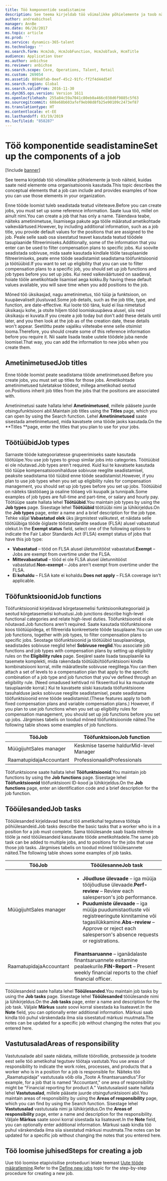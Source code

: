 ```yaml
---
title: Töö komponentide seadistamine
description: See teema kirjeldab töö võimalikke põhielemente ja toob näiteid, kuidas saate neid elemente oma organisatsioonis kasutada.
author: andreabichsel
manager: AnnBe
ms.date: 06/20/2017
ms.topic: article
ms.prod: ''
ms.service: dynamics-365-talent
ms.technology: ''
ms.search.form: HcmJob, HcmJobFunction, HcmJobTask, HcmTitle
audience: Application User
ms.author: anbichse
ms.reviewer: anbichse
ms.search.scope: Core, Operations, Talent, Retail
ms.custom: 269054
ms.assetid: 889a8fab-0eef-45c2-91fc-ff2f4d44d54f
ms.search.region: Global
ms.search.validFrom: 2016-11-30
ms.dyn365.ops.version: Version 1611
ms.openlocfilehash: 255a84c59a7041c80eb0a466c038d6f9885c5f63
ms.sourcegitcommit: 608e68b603afef9eb98d8fb25e90109c2473ef87
ms.translationtype: HT
ms.contentlocale: et-EE
ms.lasthandoff: 03/19/2019
ms.locfileid: "858287"
---
```

# <a name="set-up-the-components-of-a-job"></a><span data-ttu-id="e888d-103">Töö komponentide seadistamine</span><span class="sxs-lookup"><span data-stu-id="e888d-103">Set up the components of a job</span></span>

[!include [banner](includes/banner.md)]


<span data-ttu-id="e888d-104">See teema kirjeldab töö võimalikke põhielemente ja toob näiteid, kuidas saate neid elemente oma organisatsioonis kasutada.</span><span class="sxs-lookup"><span data-stu-id="e888d-104">This topic describes the conceptual elements that a job can include and provides examples of how you can use those elements in your organization.</span></span> 

<span data-ttu-id="e888d-105">Enne tööde loomist tuleb seadistada teatud viiteteave.</span><span class="sxs-lookup"><span data-stu-id="e888d-105">Before you can create jobs, you must set up some reference information.</span></span> <span data-ttu-id="e888d-106">Saate luua töö, millel on ainult nimi.</span><span class="sxs-lookup"><span data-stu-id="e888d-106">You can create a job that has only a name.</span></span> <span data-ttu-id="e888d-107">Täiendava teabe, näiteks ametinimetuse, lisamisega pakute aga tööle määratud ametikohtade vaikeväärtused.</span><span class="sxs-lookup"><span data-stu-id="e888d-107">However, by including additional information, such as a job title, you provide default values for the positions that are assigned to the job.</span></span> <span data-ttu-id="e888d-108">Peale selle saab osa sisestatud teavet kasutada teatud töödele tasuplaanide filtreerimiseks.</span><span class="sxs-lookup"><span data-stu-id="e888d-108">Additionally, some of the information that you enter can be used to filter compensation plans to specific jobs.</span></span> <span data-ttu-id="e888d-109">Kui soovite seadistada sobivuse, mida saate kasutada kindlale tööle tasuplaanide filtreerimiseks, peate enne tööde seadistamist seadistama tööfunktsioonid ja töötüübid.</span><span class="sxs-lookup"><span data-stu-id="e888d-109">If you want to set up eligibility that you can use to filter compensation plans to a specific job, you should set up job functions and job types before you set up jobs.</span></span> <span data-ttu-id="e888d-110">Kui need vaikeväärtused on saadaval, hoiate tööle ametikohtade lisamisel aega kokku.</span><span class="sxs-lookup"><span data-stu-id="e888d-110">By having these default values available, you will save time when you add positions to the job.</span></span> 

<span data-ttu-id="e888d-111">Mõned töö üksikasjad, nagu ametinimetus, töö tüüp ja funktsioon, on kuupäevaliselt jõustuvad.</span><span class="sxs-lookup"><span data-stu-id="e888d-111">Some job details, such as the job title, type, and function, are date-effective.</span></span> <span data-ttu-id="e888d-112">Kui loote töö täna, kuid ei lisa nimetatud üksikasju kohe, ja otsite hiljem tööd loomiskuupäeva alusel, siis neid üksikasju ei kuvata.</span><span class="sxs-lookup"><span data-stu-id="e888d-112">If you create a job today but don't add these details until later, and you then look at the job as of the creation date, these details won't appear.</span></span> <span data-ttu-id="e888d-113">Seetõttu peate vajaliku viiteteabe enne selle otsimist looma.</span><span class="sxs-lookup"><span data-stu-id="e888d-113">Therefore, you should create some of this reference information before you require it.</span></span> <span data-ttu-id="e888d-114">Nii saate lisada teabe uutele töödele juba nende loomisel.</span><span class="sxs-lookup"><span data-stu-id="e888d-114">That way, you can add the information to new jobs when you create them.</span></span>

## <a name="job-titles"></a><span data-ttu-id="e888d-115">Ametinimetused</span><span class="sxs-lookup"><span data-stu-id="e888d-115">Job titles</span></span>
<span data-ttu-id="e888d-116">Enne tööde loomist peate seadistama tööde ametinimetused.</span><span class="sxs-lookup"><span data-stu-id="e888d-116">Before you create jobs, you must set up titles for those jobs.</span></span> <span data-ttu-id="e888d-117">Ametikohtade ametinimetused tuletatakse töödest, millega ametikohad seotud on.</span><span class="sxs-lookup"><span data-stu-id="e888d-117">Positions inherit job titles from the jobs that the positions are associated with.</span></span> 

<span data-ttu-id="e888d-118">Ametinimetusi saate hallata lehel **Ametinimetused**, millele pääsete juurde otsingufunktsiooni abil.</span><span class="sxs-lookup"><span data-stu-id="e888d-118">Maintain job titles using the **Titles** page, which you can open by using the Search function.</span></span> <span data-ttu-id="e888d-119">Lehel **Ametinimetused** saate sisestada ametinimetused, mida kavatsete oma tööde jaoks kasutada.</span><span class="sxs-lookup"><span data-stu-id="e888d-119">On the \*\*Titles \*\*page, enter the titles that you plan to use for your jobs.</span></span>

## <a name="job-types"></a><span data-ttu-id="e888d-120">Töötüübid</span><span class="sxs-lookup"><span data-stu-id="e888d-120">Job types</span></span>
<span data-ttu-id="e888d-121">Sarnaste tööde kategooriatesse grupeerimiseks saate kasutada töötüüpe.</span><span class="sxs-lookup"><span data-stu-id="e888d-121">You use job types to group similar jobs into categories.</span></span> <span data-ttu-id="e888d-122">Töötüübid ei ole nõutavad.</span><span class="sxs-lookup"><span data-stu-id="e888d-122">Job types aren't required.</span></span> <span data-ttu-id="e888d-123">Kuid kui te kavatsete kasutada töö tüüpe kompensatsioonihalduse sobivuse reeglite seadistamisel, peaksite seadistama töö tüübid enne tööde seadistamist.</span><span class="sxs-lookup"><span data-stu-id="e888d-123">However, if you plan to use job types when you set up eligibility rules for compensation management, you should set up job types before you set up jobs.</span></span> <span data-ttu-id="e888d-124">Töötüübid on näiteks täistööaeg ja osaline tööaeg või kuupalk ja tunnipalk.</span><span class="sxs-lookup"><span data-stu-id="e888d-124">Some examples of job types are full-time and part-time, or salary and hourly pay.</span></span> <span data-ttu-id="e888d-125">Töötüüpe saate hallata lehel **Töötüübid**.</span><span class="sxs-lookup"><span data-stu-id="e888d-125">You maintain job types by using the **Job types** page.</span></span> <span data-ttu-id="e888d-126">Sisestage lehel **Töötüübid** töötüübi nimi ja lühikirjeldus.</span><span class="sxs-lookup"><span data-stu-id="e888d-126">On the **Job types** page, enter a name and a brief description for the job type.</span></span> <span data-ttu-id="e888d-127">Tehke väljal **Vabastatud olek** üks järgmistest valikutest, et näidata selle töötüübiga tööde õiglaste tööstandardite seaduse (FLSA) alusel vabastatud olekut.</span><span class="sxs-lookup"><span data-stu-id="e888d-127">In the **Exempt status** field, select one of the following options to indicate the Fair Labor Standards Act (FLSA) exempt status of jobs that have this job type:</span></span>

-   <span data-ttu-id="e888d-128">**Vabastatud** – tööd on FLSA alusel ületunnitööst vabastatud.</span><span class="sxs-lookup"><span data-stu-id="e888d-128">**Exempt** – Jobs are exempt from overtime under the FLSA.</span></span>
-   <span data-ttu-id="e888d-129">**Mittevabastatud** – tööd ei ole FLSA alusel ületunnitööst vabastatud.</span><span class="sxs-lookup"><span data-stu-id="e888d-129">**Non-exempt** – Jobs aren't exempt from overtime under the FLSA.</span></span>
-   <span data-ttu-id="e888d-130">**Ei kohaldu** – FLSA kate ei kohaldu.</span><span class="sxs-lookup"><span data-stu-id="e888d-130">**Does not apply** – FLSA coverage isn't applicable.</span></span>

## <a name="job-functions"></a><span data-ttu-id="e888d-131">Tööfunktsioonid</span><span class="sxs-lookup"><span data-stu-id="e888d-131">Job functions</span></span>
<span data-ttu-id="e888d-132">Tööfunktsioonid kirjeldavad kõrgetasemelisi funktsioonikategooriaid ja seotud kõrgetasemelisi kohustusi.</span><span class="sxs-lookup"><span data-stu-id="e888d-132">Job junctions describe high-level functional categories and relate high-level duties.</span></span> <span data-ttu-id="e888d-133">Tööfunktsioonid ei ole nõutavad.</span><span class="sxs-lookup"><span data-stu-id="e888d-133">Job functions aren't required.</span></span> <span data-ttu-id="e888d-134">Saate kasutada tööfunktsioone koos töötüüpidega, et filtreerida konkreetsete tööde tasuplaane.</span><span class="sxs-lookup"><span data-stu-id="e888d-134">You can use job functions, together with job types, to filter compensation plans to specific jobs.</span></span> <span data-ttu-id="e888d-135">Seostage tööfunktsioonid ja töötüübid tasuplaanidega, seadistades sobivuse reeglid lehel **Sobivuse reeglid**.</span><span class="sxs-lookup"><span data-stu-id="e888d-135">You associate job functions and job types with compensation plans by setting up eligibility rules on the **Eligibility rules** page.</span></span> <span data-ttu-id="e888d-136">Seejärel saate lisada tasuplaanile ka tasemete komplekti, mida rakendada töötüübi/tööfunktsiooni kindla kombinatsiooni korral, mille määratlesite sobivuse reeglitega.</span><span class="sxs-lookup"><span data-stu-id="e888d-136">You can then attach a set of levels to a compensation plan that apply to the specific combination of a job type and job function that you've defined through an eligibility rule.</span></span> <span data-ttu-id="e888d-137">(Need omadused kehtivad nii fikseeritud kui ka muutuvate tasuplaanide korral.) Kui te kavatsete siiski kasutada tööfunktsioone tasuhalduse jaoks sobivuse reeglite seadistamisel, peate seadistama tööfunktsioonid enne tööde seadistamist.</span><span class="sxs-lookup"><span data-stu-id="e888d-137">(These features apply to both fixed compensation plans and variable compensation plans.) However, if you plan to use job functions when you set up eligibility rules for compensation management, you should set up job functions before you set up jobs.</span></span> <span data-ttu-id="e888d-138">Järgmises tabelis on toodud mõned tööfunktsioonide näited.</span><span class="sxs-lookup"><span data-stu-id="e888d-138">The following table shows some examples of job functions.</span></span>

| <span data-ttu-id="e888d-139">Töö</span><span class="sxs-lookup"><span data-stu-id="e888d-139">Job</span></span>           | <span data-ttu-id="e888d-140">Tööfunktsioon</span><span class="sxs-lookup"><span data-stu-id="e888d-140">Job function</span></span>         |
|---------------|----------------------|
| <span data-ttu-id="e888d-141">Müügijuht</span><span class="sxs-lookup"><span data-stu-id="e888d-141">Sales manager</span></span> | <span data-ttu-id="e888d-142">Keskmise taseme haldur</span><span class="sxs-lookup"><span data-stu-id="e888d-142">Mid-level Manager</span></span>    |
| <span data-ttu-id="e888d-143">Raamatupidaja</span><span class="sxs-lookup"><span data-stu-id="e888d-143">Accountant</span></span>    | <span data-ttu-id="e888d-144">Professionaalid</span><span class="sxs-lookup"><span data-stu-id="e888d-144">Professionals</span></span>        |

<span data-ttu-id="e888d-145">Tööfunktsioone saate hallata lehel **Tööfunktsioonid**.</span><span class="sxs-lookup"><span data-stu-id="e888d-145">You maintain job functions by using the **Job functions** page.</span></span> <span data-ttu-id="e888d-146">Sisestage lehel **Tööfunktsioonid** tööfunktsiooni ID-kood ja lühikirjeldus.</span><span class="sxs-lookup"><span data-stu-id="e888d-146">On the **Job functions** page, enter an identification code and a brief description for the job function.</span></span>

## <a name="job-tasks"></a><span data-ttu-id="e888d-147">Tööülesanded</span><span class="sxs-lookup"><span data-stu-id="e888d-147">Job tasks</span></span>
<span data-ttu-id="e888d-148">Tööülesanded kirjeldavad teatud töö ametikohal tegutseva töötaja põhiülesandeid.</span><span class="sxs-lookup"><span data-stu-id="e888d-148">Job tasks describe the basic tasks that a worker who is in a position for a job must complete.</span></span> <span data-ttu-id="e888d-149">Sama tööülesande saab lisada mitmele tööle ja neid tööülesandeid kasutavate tööde ametikohtadele.</span><span class="sxs-lookup"><span data-stu-id="e888d-149">The same job task can be added to multiple jobs, and to positions for the jobs that use those job tasks.</span></span> <span data-ttu-id="e888d-150">Järgmises tabelis on toodud mõned tööülesannete näited.</span><span class="sxs-lookup"><span data-stu-id="e888d-150">The following table shows some examples of job tasks.</span></span>

<table>
<thead>
<tr class="header">
<th><span data-ttu-id="e888d-151">Töö</span><span class="sxs-lookup"><span data-stu-id="e888d-151">Job</span></span></th>
<th><span data-ttu-id="e888d-152">Tööülesanne</span><span class="sxs-lookup"><span data-stu-id="e888d-152">Job task</span></span></th>
</tr>
</thead>
<tbody>
<tr class="odd">
<td><span data-ttu-id="e888d-153">Müügijuht</span><span class="sxs-lookup"><span data-stu-id="e888d-153">Sales manager</span></span></td>
<td><ul>
<li><span data-ttu-id="e888d-154"><strong>Jõudluse ülevaade</strong> – iga müüja tööjõudluse ülevaade.</span><span class="sxs-lookup"><span data-stu-id="e888d-154"><strong>Perf-review</strong> – Review each salesperson&#39;s job performance.</span></span></li>
<li><span data-ttu-id="e888d-155"><strong>Puudumiste ülevaade</strong> – iga müüja puudumistaotluste või registreeringute kinnitamine või tagasilükkamine.</span><span class="sxs-lookup"><span data-stu-id="e888d-155"><strong>Abs-review</strong> – Approve or reject each salesperson&#39;s absence requests or registrations.</span></span></li>
</ul></td>
</tr>
<tr class="even">
<td><span data-ttu-id="e888d-156">Raamatupidaja</span><span class="sxs-lookup"><span data-stu-id="e888d-156">Accountant</span></span></td>
<td><span data-ttu-id="e888d-157"><strong>Finantsaruanne</strong> – iganädalaste finantsaruannete esitamine pealaekurile.</span><span class="sxs-lookup"><span data-stu-id="e888d-157"><strong>FIN-Report</strong> – Present weekly financial reports to the chief financial officer.</span></span></td>
</tr>
</tbody>
</table>

<span data-ttu-id="e888d-158">Tööülesandeid saate hallata lehel **Tööülesanded**.</span><span class="sxs-lookup"><span data-stu-id="e888d-158">You maintain job tasks by using the **Job tasks** page.</span></span> <span data-ttu-id="e888d-159">Sisestage lehel **Tööülesanded** tööülesande nimi ja lühikirjeldus.</span><span class="sxs-lookup"><span data-stu-id="e888d-159">On the **Job tasks** page, enter a name and description for the job task.</span></span> <span data-ttu-id="e888d-160">Väljale **Märkus** saate soovi korral sisestada ka lisateavet.</span><span class="sxs-lookup"><span data-stu-id="e888d-160">In the **Note** field, you can optionally enter additional information.</span></span> <span data-ttu-id="e888d-161">Märkusi saab kindla töö puhul värskendada ilma siia sisestatud märkusi muutmata.</span><span class="sxs-lookup"><span data-stu-id="e888d-161">The notes can be updated for a specific job without changing the notes that you entered here.</span></span>

## <a name="areas-of-responsibility"></a><span data-ttu-id="e888d-162">Vastutusalad</span><span class="sxs-lookup"><span data-stu-id="e888d-162">Areas of responsibility</span></span>
<span data-ttu-id="e888d-163">Vastutusalade abil saate näidata, milliste töörollide, protsesside ja toodete eest selle töö ametikohal tegutsev töötaja vastutab.</span><span class="sxs-lookup"><span data-stu-id="e888d-163">You use areas of responsibility to indicate the work roles, processes, and products that a worker who is in a position for a job is responsible for.</span></span> <span data-ttu-id="e888d-164">Näiteks töö „Raamatupidaja” vastutusala võib olla „Toote A finantsaruandlus”.</span><span class="sxs-lookup"><span data-stu-id="e888d-164">For example, for a job that is named "Accountant," one area of responsibility might be "Financial reporting for product A."</span></span> <span data-ttu-id="e888d-165">Vastutusalasid saate hallata lehel **Vastutusalad**, millele pääsete juurde otsingufunktsiooni abil.</span><span class="sxs-lookup"><span data-stu-id="e888d-165">You maintain areas of responsibility by using the **Areas of responsibility** page, which you can find by using the Search function.</span></span> <span data-ttu-id="e888d-166">Sisestage lehel **Vastutusalad** vastutusala nimi ja lühikirjeldus.</span><span class="sxs-lookup"><span data-stu-id="e888d-166">On the **Areas of responsibility** page, enter a name and description for the responsibility.</span></span> <span data-ttu-id="e888d-167">Väljale **Märkus** saate soovi korral sisestada ka lisateavet.</span><span class="sxs-lookup"><span data-stu-id="e888d-167">In the **Note** field, you can optionally enter additional information.</span></span> <span data-ttu-id="e888d-168">Märkusi saab kindla töö puhul värskendada ilma siia sisestatud märkusi muutmata.</span><span class="sxs-lookup"><span data-stu-id="e888d-168">The notes can be updated for a specific job without changing the notes that you entered here.</span></span>

## <a name="steps-for-creating-a-job"></a><span data-ttu-id="e888d-169">Töö loomise juhised</span><span class="sxs-lookup"><span data-stu-id="e888d-169">Steps for creating a job</span></span>
<span data-ttu-id="e888d-170">Uue töö loomise etapiviisilise protseduuri leiate teemast [Uute tööde määratlemine](../fin-and-ops/hr/tasks/define-new-jobs.md).</span><span class="sxs-lookup"><span data-stu-id="e888d-170">Refer to the [Define new jobs](../fin-and-ops/hr/tasks/define-new-jobs.md) topic for the step-by-step procedure for creating a new job.</span></span> 
